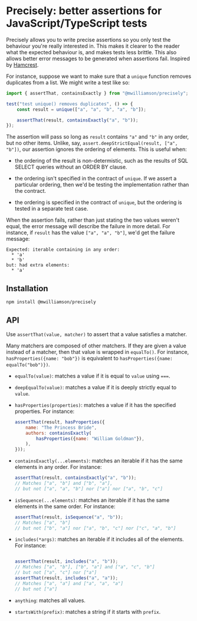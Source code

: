# Precisely: better assertions for JavaScript/TypeScript tests

Precisely allows you to write precise assertions so you only test the behaviour you're really interested in.
This makes it clearer to the reader what the expected behaviour is,
and makes tests less brittle.
This also allows better error messages to be generated when assertions fail.
Inspired by [Hamcrest](http://hamcrest.org).

For instance, suppose we want to make sure that a `unique` function removes duplicates from a list.
We might write a test like so:

```javascript
import { assertThat, containsExactly } from "@mwilliamson/precisely";

test("test unique() removes duplicates", () => {
    const result = unique(["a", "a", "b", "a", "b"]);

    assertThat(result, containsExactly("a", "b"));
});
```

The assertion will pass so long as `result` contains `"a"` and `"b"` in any order,
but no other items.
Unlike, say, `assert.deepStrictEqual(result, ["a", "b"])`, our assertion ignores the ordering of elements.
This is useful when:

* the ordering of the result is non-determistic,
  such as the results of SQL SELECT queries without an ORDER BY clause.

* the ordering isn't specified in the contract of `unique`.
  If we assert a particular ordering, then we'd be testing the implementation rather than the contract.

* the ordering is specified in the contract of `unique`,
  but the ordering is tested in a separate test case.

When the assertion fails,
rather than just stating the two values weren't equal,
the error message will describe the failure in more detail.
For instance, if `result` has the value `["a", "a", "b"]`,
we'd get the failure message:

```
Expected: iterable containing in any order:
  * 'a'
  * 'b'
but: had extra elements:
  * 'a'
```

## Installation

```
npm install @mwilliamson/precisely
```

## API

Use `assertThat(value, matcher)` to assert that a value satisfies a matcher.

Many matchers are composed of other matchers.
If they are given a value instead of a matcher,
then that value is wrapped in `equalTo()`.
For instance, `hasProperties({name: "bob"})` is equivalent to `hasProperties({name: equalTo("bob")})`.

* `equalTo(value)`: matches a value if it is equal to `value` using `===`.

* `deepEqualTo(value)`: matches a value if it is deeply strictly equal to `value`.

* `hasProperties(properties)`: matches a value if it has the specified properties.
  For instance:

  ```javascript
  assertThat(result, hasProperties({
      name: "The Princess Bride",
      authors: containsExactly(
          hasProperties({name: "William Goldman"}),
      ),
  }));
  ```

* `containsExactly(...elements)`: matches an iterable if it has the same elements in any order.
  For instance:

  ```javascript
  assertThat(result, containsExactly("a", "b"));
  // Matches ["a", "b"] and ["b", "a"],
  // but not ["a", "a", "b"] nor ["a"] nor ["a", "b", "c"]
  ```

* `isSequence(...elements)`: matches an iterable if it has the same elements in the same order.
  For instance:

  ```javascript
  assertThat(result, isSequence("a", "b"));
  // Matches ["a", "b"]
  // but not ["b", "a"] nor ["a", "b", "c"] nor ["c", "a", "b"]
  ```

* `includes(*args)`: matches an iterable if it includes all of the elements.
  For instance:

  ```javascript

  assertThat(result, includes("a", "b"));
  // Matches ["a", "b"], ["b", "a"] and ["a", "c", "b"]
  // but not ["a", "c"] nor ["a"]
  assertThat(result, includes("a", "a"));
  // Matches ["a", "a"] and ["a", "a", "a"]
  // but not ["a"]
  ```

* `anything`: matches all values.

* `startsWith(prefix)`: matches a string if it starts with `prefix`.
